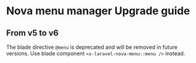 # Nova menu manager Upgrade guide

## From v5 to v6

The blade directive `@menu` is deprecated and will be removed in future versions. Use blade component `<x-laravel-nova-menu::menu />` instead.  
